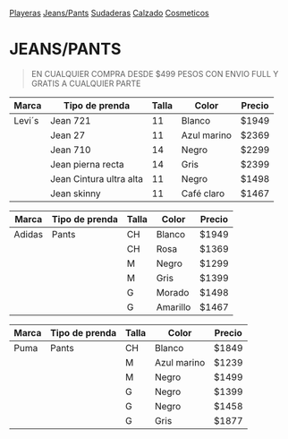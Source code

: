 [Playeras](./playeras.md)  [Jeans/Pants](./jeans.md)  [Sudaderas](./sudaderas.md)  [Calzado](./calzado.md) [Cosmeticos](./cosmeticos.md)
# JEANS/PANTS
> EN CUALQUIER COMPRA DESDE $499 PESOS CON ENVIO FULL Y GRATIS A CUALQUIER PARTE 


| Marca | Tipo de prenda |Talla | Color | Precio | 
|-------|----------------|-------|------|--------|
| Levi´s  | Jean 721 | 11 | Blanco | $1949 | 
|      | Jean 27 | 11 | Azul marino | $2369 | 
|      | Jean 710 | 14 | Negro |  $2299 | 
|      | Jean pierna recta | 14 | Gris | $2399 | 
|      | Jean Cintura ultra alta | 11 | Negro | $1498 | 
|      | Jean skinny | 11 | Café claro | $1467 | 

| Marca | Tipo de prenda |Talla | Color | Precio | 
|-------|----------------|-------|------|--------|
| Adidas | Pants | CH | Blanco | $1949 | 
|      |  | CH | Rosa| $1369 | 
|      |  | M | Negro |  $1299 | 
|      |  | M | Gris | $1399 | 
|      |  | G | Morado| $1498 | 
|      |  | G | Amarillo | $1467 | 

| Marca | Tipo de prenda |Talla | Color | Precio | 
|-------|----------------|-------|------|--------|
| Puma | Pants | CH | Blanco | $1849 | 
|      |  | M | Azul marino | $1239 | 
|      |  | M | Negro |  $1499 | 
|      |  | G | Negro | $1399 | 
|      |  | G | Negro | $1458 | 
|      |  | G | Gris | $1877 | 
